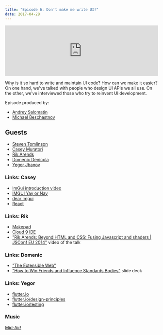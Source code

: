 ```yaml
---
title: "Episode 6: Don't make me write UI!"
date: 2017-04-28
---
```


<iframe width="100%" height="166" scrolling="no" frameborder="no"
src="https://w.soundcloud.com/player/?url=https%3A//api.soundcloud.com/tracks/319797890&amp;auto_play=false&amp;hide_related=false&amp;show_comments=true&amp;show_user=true&amp;show_reposts=false"></iframe>

Why is it so hard to write and maintain UI code? How can we make it
easier? On one hand, we've talked with people who design UI APIs we all
use. On the other, we've interviewed those who try to reinvent UI
development.


Episode produced by:
* [Andrey Salomatin](https://flpvsk.com)
* [Michael Beschastnov](mailto:michael@codepodcast.com)

## Guests

* [Steven Tomlinson](https://linkedin.com/in/bowler-hat)
* [Casey Muratori](https://twitter.com/cmuratori)
* [Rik Arends](https://twitter.com/rikarends)
* [Domenic Denicola](https://twitter.com/domenic)
* [Yegor Jbanov](https://twitter.com/yegorjbanov)


### Links: Casey

* [ImGui introduction video](http://mollyrocket.com/861)
* [IMGUI Yay or Nay](https://gamedev.stackexchange.com/questions/24…i-yae-or-nay)
* [dear imgui](https://github.com/ocornut/imgui)
* [React](https://facebook.github.io/react/)

### Links: Rik

* [Makepad](https://makepad.github.io/makepad)
* [Cloud 9 IDE](https://c9.io/)
* ["Rik Arends: Beyond HTML and CSS: Fusing Javascript and shaders |
  JSConf EU 2014"](https://www.youtube.com/watch?v=X8xxz-YeWtk) video of
  the talk

### Links: Domenic
* ["The Extensible Web"](https://blog.domenic.me/the-extensible-web/)
* ["How to Win Friends and Influence Standards
  Bodies"](https://exit.sc/?url=https%3A%2F%2Fwww.slideshare.net%2Fdomenicdenicola%2Fhow-to-win-friends-and-influence-standards-bodies) slide&nbsp;deck


### Links: Yegor

* [flutter.io](https://flutter.io)
* [flutter.io/design-principles](https://flutter.io/design-principles)
* [flutter.io/testing](https://flutter.io/testing)

### Music

[Mid-Air!](https://soundcloud.com/mid_air)
